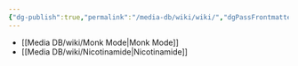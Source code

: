 ```yaml
---
{"dg-publish":true,"permalink":"/media-db/wiki/wiki/","dgPassFrontmatter":true,"noteIcon":"3","created":"2023-12-10T09:59:18.744+05:30","updated":"2023-12-10T20:47:03.537+05:30"}
---
```



- [[Media DB/wiki/Monk Mode\|Monk Mode]]
- [[Media DB/wiki/Nicotinamide\|Nicotinamide]]

